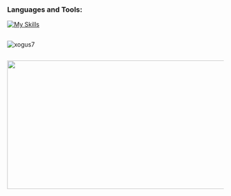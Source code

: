 ### Languages and Tools:

[![My Skills](https://skillicons.dev/icons?i=java,c,py,js,react)](https://skillicons.dev)

##
<p>
  <img align="center" src="https://github-readme-stats.vercel.app/api/top-langs?username=xogus7&show_icons=true&locale=en&layout=compact" alt="xogus7" />
</p>

##
<a href="https://github.com/devxb/gitanimals">
  <img
    src="https://render.gitanimals.org/farms/xogus7"
    width="600"
    height="300"
  />
</a>

